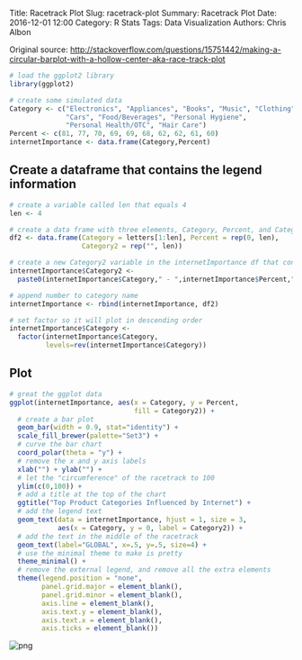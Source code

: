 Title: Racetrack Plot
Slug: racetrack-plot
Summary: Racetrack Plot
Date: 2016-12-01 12:00
Category: R Stats
Tags: Data Visualization
Authors: Chris Albon


Original source: http://stackoverflow.com/questions/15751442/making-a-circular-barplot-with-a-hollow-center-aka-race-track-plot


```R
# load the ggplot2 library
library(ggplot2)
```


```R
# create some simulated data
Category <- c("Electronics", "Appliances", "Books", "Music", "Clothing",
              "Cars", "Food/Beverages", "Personal Hygiene",
              "Personal Health/OTC", "Hair Care")
Percent <- c(81, 77, 70, 69, 69, 68, 62, 62, 61, 60)
internetImportance <- data.frame(Category,Percent)
```

## Create a dataframe that contains the legend information


```R
# create a variable called len that equals 4
len <- 4
```


```R
# create a data frame with three elements, Category, Percent, and Category2. this is all blank data so that the middle of the racetrack is blank
df2 <- data.frame(Category = letters[1:len], Percent = rep(0, len),
                  Category2 = rep("", len))
```


```R
# create a new Category2 variable in the internetImportance df that contains the category name, a dash, the importance percent, and a percent sign
internetImportance$Category2 <-
  paste0(internetImportance$Category," - ",internetImportance$Percent,"%")
```


```R
# append number to category name
internetImportance <- rbind(internetImportance, df2)
```


```R
# set factor so it will plot in descending order
internetImportance$Category <-
  factor(internetImportance$Category,
         levels=rev(internetImportance$Category))
```

## Plot


```R
# great the ggplot data
ggplot(internetImportance, aes(x = Category, y = Percent,
                               fill = Category2)) +
  # create a bar plot
  geom_bar(width = 0.9, stat="identity") +
  scale_fill_brewer(palette="Set3") +
  # curve the bar chart
  coord_polar(theta = "y") +
  # remove the x and y axis labels
  xlab("") + ylab("") +
  # let the "circumference" of the racetrack to 100
  ylim(c(0,100)) +
  # add a title at the top of the chart
  ggtitle("Top Product Categories Influenced by Internet") +
  # add the legend text
  geom_text(data = internetImportance, hjust = 1, size = 3,
            aes(x = Category, y = 0, label = Category2)) +
  # add the text in the middle of the racetrack
  geom_text(label="GLOBAL", x=.5, y=.5, size=4) +
  # use the minimal theme to make is pretty
  theme_minimal() +
  # remove the external legend, and remove all the extra elements
  theme(legend.position = "none",
        panel.grid.major = element_blank(),
        panel.grid.minor = element_blank(),
        axis.line = element_blank(),
        axis.text.y = element_blank(),
        axis.text.x = element_blank(),
        axis.ticks = element_blank())
```









![png]({filename}/images/racetrack-plot_files/racetrack-plot_10_1.png)
